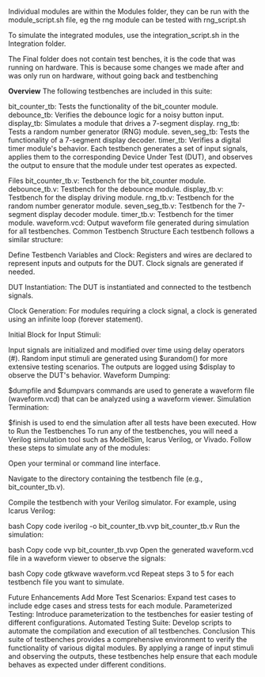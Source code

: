 Individual modules are within the Modules folder, they can be run with the module_script.sh file, eg the rng module can be tested with rng_script.sh

To simulate the integrated modules, use the integration_script.sh in the Integration folder.

The Final folder does not contain test benches, it is the code that was running on hardware. This is because some changes we made after and was only run on hardware, without going back and testbenching



**Overview**
The following testbenches are included in this suite:

bit_counter_tb: Tests the functionality of the bit_counter module.
debounce_tb: Verifies the debounce logic for a noisy button input.
display_tb: Simulates a module that drives a 7-segment display.
rng_tb: Tests a random number generator (RNG) module.
seven_seg_tb: Tests the functionality of a 7-segment display decoder.
timer_tb: Verifies a digital timer module's behavior.
Each testbench generates a set of input signals, applies them to the corresponding Device Under Test (DUT), and observes the output to ensure that the module under test operates as expected.

Files
bit_counter_tb.v: Testbench for the bit_counter module.
debounce_tb.v: Testbench for the debounce module.
display_tb.v: Testbench for the display driving module.
rng_tb.v: Testbench for the random number generator module.
seven_seg_tb.v: Testbench for the 7-segment display decoder module.
timer_tb.v: Testbench for the timer module.
waveform.vcd: Output waveform file generated during simulation for all testbenches.
Common Testbench Structure
Each testbench follows a similar structure:

Define Testbench Variables and Clock: Registers and wires are declared to represent inputs and outputs for the DUT. Clock signals are generated if needed.

DUT Instantiation: The DUT is instantiated and connected to the testbench signals.

Clock Generation: For modules requiring a clock signal, a clock is generated using an infinite loop (forever statement).

Initial Block for Input Stimuli:

Input signals are initialized and modified over time using delay operators (#).
Random input stimuli are generated using $urandom() for more extensive testing scenarios.
The outputs are logged using $display to observe the DUT's behavior.
Waveform Dumping:

$dumpfile and $dumpvars commands are used to generate a waveform file (waveform.vcd) that can be analyzed using a waveform viewer.
Simulation Termination:

$finish is used to end the simulation after all tests have been executed.
How to Run the Testbenches
To run any of the testbenches, you will need a Verilog simulation tool such as ModelSim, Icarus Verilog, or Vivado. Follow these steps to simulate any of the modules:

Open your terminal or command line interface.

Navigate to the directory containing the testbench file (e.g., bit_counter_tb.v).

Compile the testbench with your Verilog simulator. For example, using Icarus Verilog:

bash
Copy code
iverilog -o bit_counter_tb.vvp bit_counter_tb.v
Run the simulation:

bash
Copy code
vvp bit_counter_tb.vvp
Open the generated waveform.vcd file in a waveform viewer to observe the signals:

bash
Copy code
gtkwave waveform.vcd
Repeat steps 3 to 5 for each testbench file you want to simulate.

Future Enhancements
Add More Test Scenarios: Expand test cases to include edge cases and stress tests for each module.
Parameterized Testing: Introduce parameterization to the testbenches for easier testing of different configurations.
Automated Testing Suite: Develop scripts to automate the compilation and execution of all testbenches.
Conclusion
This suite of testbenches provides a comprehensive environment to verify the functionality of various digital modules. By applying a range of input stimuli and observing the outputs, these testbenches help ensure that each module behaves as expected under different conditions.
